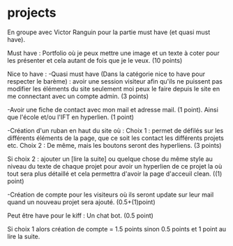 # projects

En groupe avec Victor Ranguin pour la partie must have (et quasi must have).

Must have : Portfolio où je peux mettre une image et un texte à coter pour les présenter et cela autant de fois que je le veux. (10 points)

Nice to have : 
-Quasi must have (Dans la catégorie nice to have pour respecter le barème) : avoir une session visiteur afin qu'ils ne puissent pas modifier les éléments du site seulement moi peux le faire depuis le site en me connectant avec un compte admin. (3 points)

-Avoir une fiche de contact avec mon mail et adresse mail. (1 point). Ainsi que l'école et/ou l'IFT en hyperlien. (1 point)

-Création d'un ruban en haut du site où : Choix 1 : permet de défilés sur les différents éléments de la page, que ce soit les contact les différents projets etc. Choix 2 : De même, mais les boutons seront des hyperliens. (3 points)

Si choix 2 : ajouter un [lire la suite] ou quelque chose du même style au niveau du texte de chaque projet pour avoir un hyperlien de ce projet la où tout sera plus détaillé et cela permettra d'avoir la page d'acceuil clean. ((1) point)

-Création de compte pour les visiteurs où ils seront update sur leur mail quand un nouveau projet sera ajouté. (0.5+(1)point)

Peut être have pour le kiff : Un chat bot. (0.5 point)

Si choix 1 alors création de compte = 1.5 points sinon 0.5 points et 1 point au lire la suite.
